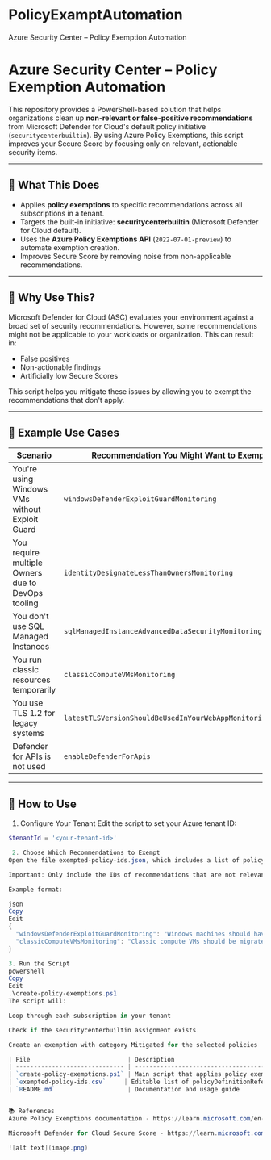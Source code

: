 # PolicyExamptAutomation
Azure Security Center – Policy Exemption Automation
# Azure Security Center – Policy Exemption Automation

This repository provides a PowerShell-based solution that helps organizations clean up **non-relevant or false-positive recommendations** from Microsoft Defender for Cloud's default policy initiative (`securitycenterbuiltin`). By using Azure Policy Exemptions, this script improves your Secure Score by focusing only on relevant, actionable security items.

---

## 🚀 What This Does

- Applies **policy exemptions** to specific recommendations across all subscriptions in a tenant.
- Targets the built-in initiative: **securitycenterbuiltin** (Microsoft Defender for Cloud default).
- Uses the **Azure Policy Exemptions API** (`2022-07-01-preview`) to automate exemption creation.
- Improves Secure Score by removing noise from non-applicable recommendations.

---

## 🧩 Why Use This?

Microsoft Defender for Cloud (ASC) evaluates your environment against a broad set of security recommendations. However, some recommendations might not be applicable to your workloads or organization. This can result in:

- False positives
- Non-actionable findings
- Artificially low Secure Scores

This script helps you mitigate these issues by allowing you to exempt the recommendations that don't apply.

---

## 📌 Example Use Cases

| Scenario | Recommendation You Might Want to Exempt |
|----------|-------------------------------------------|
| You're using Windows VMs without Exploit Guard | `windowsDefenderExploitGuardMonitoring` |
| You require multiple Owners due to DevOps tooling | `identityDesignateLessThanOwnersMonitoring` |
| You don't use SQL Managed Instances | `sqlManagedInstanceAdvancedDataSecurityMonitoring` |
| You run classic resources temporarily | `classicComputeVMsMonitoring` |
| You use TLS 1.2 for legacy systems | `latestTLSVersionShouldBeUsedInYourWebAppMonitoringEffect` |
| Defender for APIs is not used | `enableDefenderForApis` |

---

## 🔧 How to Use

 1. Configure Your Tenant
Edit the script to set your Azure tenant ID:

```powershell
$tenantId = '<your-tenant-id>'

 2. Choose Which Recommendations to Exempt
Open the file exempted-policy-ids.json, which includes a list of policyDefinitionReferenceIds and their display names.

Important: Only include the IDs of recommendations that are not relevant to your environment.

Example format:

json
Copy
Edit
{
  "windowsDefenderExploitGuardMonitoring": "Windows machines should have Exploit Guard enabled",
  "classicComputeVMsMonitoring": "Classic compute VMs should be migrated to ARM"
}

3. Run the Script
powershell
Copy
Edit
.\create-policy-exemptions.ps1
The script will:

Loop through each subscription in your tenant

Check if the securitycenterbuiltin assignment exists

Create an exemption with category Mitigated for the selected policies

| File                           | Description                                                           |
| ------------------------------ | --------------------------------------------------------------------- |
| `create-policy-exemptions.ps1` | Main script that applies policy exemptions                            |
| `exempted-policy-ids.csv`     | Editable list of policyDefinitionReferenceIds and their display names |
| `README.md`                    | Documentation and usage guide                                         |


📚 References
Azure Policy Exemptions documentation - https://learn.microsoft.com/en-us/azure/governance/policy/concepts/exemption-structure

Microsoft Defender for Cloud Secure Score - https://learn.microsoft.com/en-us/azure/defender-for-cloud/secure-score-security-controls

![alt text](image.png)

